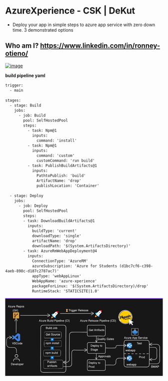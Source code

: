 # AzureXperience - CSK | DeKut
 - Deploy your app in simple steps to azure app service with zero down time. 3 demonstrated options

## Who am I? https://www.linkedin.com/in/ronney-otieno/
[![image](https://github.com/user-attachments/assets/133898fb-da25-4146-b8fc-490057bd7986)](https://www.linkedin.com/in/ronney-otieno/)

**build pipeline yaml**
```
trigger:
  - main

stages:
  - stage: Build
    jobs:
      - job: Build
        pool: SelfHostedPool
        steps:
          - task: Npm@1
            inputs:
              command: 'install'
          - task: Npm@1
            inputs:
              command: 'custom'
              customCommand: 'run build'
          - task: PublishBuildArtifacts@1
            inputs:
              PathtoPublish: 'build'
              ArtifactName: 'drop'
              publishLocation: 'Container'
  
  - stage: Deploy
    jobs:
      - job: Deploy
        pool: SelfHostedPool
        steps:
        - task: DownloadBuildArtifacts@1
          inputs:
            buildType: 'current'
            downloadType: 'single'
            artifactName: 'drop'
            downloadPath: '$(System.ArtifactsDirectory)'
        - task: AzureRmWebAppDeployment@4
          inputs:
            ConnectionType: 'AzureRM'
            azureSubscription: 'Azure for Students (d1bc7cf6-c398-4aeb-898c-d187c2787ac7)'
            appType: 'webAppLinux'
            WebAppName: 'azure-xperience'
            packageForLinux: '$(System.ArtifactsDirectory)/drop'
            RuntimeStack: 'STATICSITE|1.0'
```


![alt text](image.png)
